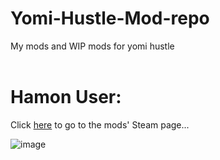# Yomi-Hustle-Mod-repo
My mods and WIP mods for yomi hustle
<br>
<br>
<h1>Hamon User:</h1>
<p>Click <a href="https://steamcommunity.com/sharedfiles/filedetails/?id=3358150745&tscn=1730972193">here</a> to go to the mods' Steam page...</p>

![image](https://github.com/user-attachments/assets/11b15817-c91d-479c-b79a-1163ed4a5c28)

